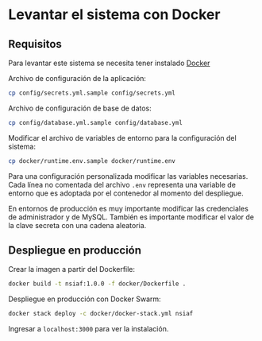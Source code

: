 # Levantar el sistema con Docker

## Requisitos

Para levantar este sistema se necesita tener instalado [Docker](https://www.docker.com/)

Archivo de configuración de la aplicación:

```sh
cp config/secrets.yml.sample config/secrets.yml
```

Archivo de configuración de base de datos:

```sh
cp config/database.yml.sample config/database.yml
```

Modificar el archivo de variables de entorno para la configuración del sistema:

```sh
cp docker/runtime.env.sample docker/runtime.env
```

Para una configuración personalizada modificar las variables necesarias. Cada
línea no comentada del archivo `.env` representa una variable de entorno que
es adoptada por el contenedor al momento del despliegue.

En entornos de producción es muy importante modificar las credenciales de
administrador y de MySQL. También es importante modificar el valor de la clave
secreta con una cadena aleatoria.

## Despliegue en producción

Crear la imagen a partir del Dockerfile:

```sh
docker build -t nsiaf:1.0.0 -f docker/Dockerfile .
```

Despliegue en producción con Docker Swarm:

```sh
docker stack deploy -c docker/docker-stack.yml nsiaf
```

Ingresar a `localhost:3000` para ver la instalación.
